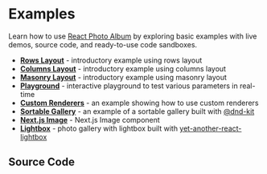 # Examples

Learn how to use [React Photo Album](/) by exploring basic examples with live demos, source code, and ready-to-use code
sandboxes.

- [**Rows Layout**](/examples/rows) - introductory example using rows layout
- [**Columns Layout**](/examples/columns) - introductory example using columns layout
- [**Masonry Layout**](/examples/masonry) - introductory example using masonry layout
- [**Playground**](/examples/playground) - interactive playground to test various parameters in real-time
- [**Custom Renderers**](/examples/renderers) - an example showing how to use custom renderers
- [**Sortable Gallery**](/examples/sortable) - an example of a sortable gallery built
  with [@dnd-kit](https://dndkit.com/)
- [**Next.js Image**](/examples/nextjs) - Next.js Image component
- [**Lightbox**](/examples/lightbox) - photo gallery with lightbox built
  with [yet-another-react-lightbox](https://yet-another-react-lightbox.com/)

## Source Code

<GitHubLink />
